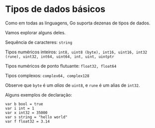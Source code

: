 # Tipos de dados básicos

Como em todas as linguagens, Go suporta dezenas de tipos de dados.

Vamos explorar alguns deles.

Sequência de caracteres: ```string```

Tipos numéricos inteiros: ```int8, uint8 (byte), int16, uint16, int32 (rune), uint32, int64, uint64, int, uint, uintptr```

Tipos numéricos de ponto flutuante: ```float32, float64```

Tipos complexos: ```complex64, complex128```

Observe que ```byte``` é um *alias* de ```uint8```, e ```rune``` é um alias de ```int32```.


Alguns exemplos de declaração:

```golang
var b bool = true
var i int = 1
var x int32 = 35000
var s string = "hello world"
var f float32 = 3.14
```